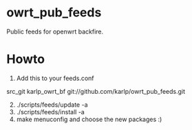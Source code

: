 owrt_pub_feeds
==============

Public feeds for openwrt backfire.

Howto
=====
1. Add this to your feeds.conf

src_git karlp_owrt_bf git://github.com/karlp/owrt_pub_feeds.git

2. ./scripts/feeds/update -a
3. ./scripts/feeds/install -a
4. make menuconfig and choose the new packages :)
